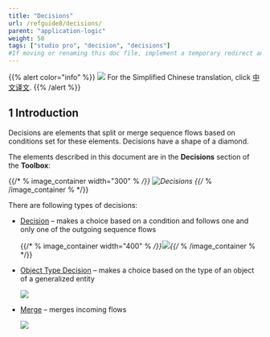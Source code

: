 ```yaml
---
title: "Decisions"
url: /refguide8/decisions/
parent: "application-logic"
weight: 50
tags: ["studio pro", "decision", "decisions"]
#If moving or renaming this doc file, implement a temporary redirect and let the respective team know they should update the URL in the product. See Mapping to Products for more details. 
---
```


{{% alert color="info" %}}
<img src="/attachments/china.png" style="display: inline-block; margin: 0" /> For the Simplified Chinese translation, click [中文译文](https://cdn.mendix.tencent-cloud.com/documentation/refguide8/decisions.pdf).
{{% /alert %}}

## 1 Introduction

Decisions are elements that split or merge sequence flows based on conditions set for these elements. Decisions have a shape of a diamond.

The elements described in this document are in the **Decisions** section of the **Toolbox**:

{{/* % image_container width="300" % */}}
![Decisions](/attachments/refguide8/modeling/application-logic/decisions/decisions.png)
{{/* % /image_container % */}}

There are following types of decisions:

* [Decision](/refguide8/decision/) – makes a choice based on a condition and follows one and only one of the outgoing sequence flows

	{{/* % image_container width="400" % */}}![](/attachments/refguide8/modeling/application-logic/decisions/decision-example.png){{/* % /image_container % */}}

* [Object Type Decision](/refguide8/object-type-decision/) – makes a choice based on the type of an object of a generalized entity

	![](/attachments/refguide8/modeling/application-logic/decisions/object-type-decision.png)

* [Merge](/refguide8/merge/) – merges incoming flows 

	![](/attachments/refguide8/modeling/application-logic/decisions/merge.png)
